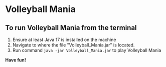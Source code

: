 # Volleyball Mania

## To run Volleyball Mania from the terminal

1. Ensure at least Java 17 is installed on the machine
2. Navigate to where the file "Volleyball_Mania.jar" is located.
3. Run command `java -jar Volleyball_Mania.jar` to play Volleyball Mania

**Have fun!**
